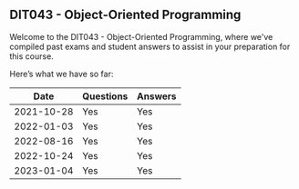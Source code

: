 ## DIT043 - Object-Oriented Programming
Welcome to the DIT043 - Object-Oriented Programming, where we've compiled past exams and student answers to assist in your preparation for this course.

Here’s what we have so far:

|    Date    | Questions | Answers |
|------------|-----------|---------|
| 2021-10-28 | Yes       | Yes     |
| 2022-01-03 | Yes       | Yes     |
| 2022-08-16 | Yes       | Yes     |
| 2022-10-24 | Yes       | Yes     |
| 2023-01-04 | Yes       | Yes     |
